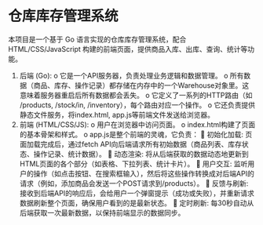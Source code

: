 # 仓库库存管理系统
本项目是一个基于 Go 语言实现的仓库库存管理系统，配合 HTML/CSS/JavaScript 构建的前端页面，提供商品入库、出库、查询、统计等功能。

1.	后端 (Go):
o	它是一个API服务器，负责处理业务逻辑和数据管理。
o	所有数据（商品、库存、操作记录）都存储在内存中的一个Warehouse对象里。这意味着服务器重启后所有数据都会丢失。
o	它定义了一系列的HTTP路由（如 /products, /stock/in, /inventory），每个路由对应一个操作。
o	它还负责提供静态文件服务，将index.html, app.js等前端文件发送给浏览器。
2.	前端 (HTML/CSS/JS):
o	用户在浏览器中访问页面。
o	index.html构建了页面的基本骨架和样式。
o	app.js是整个前端的灵魂，它负责：
	初始化加载: 页面加载完成后，通过fetch API向后端请求所有初始数据（商品列表、库存状态、操作记录、统计数据）。
	动态渲染: 将从后端获取的数据动态地更新到HTML页面的各个部分（如表格、下拉列表、统计卡片）。
	用户交互: 监听用户的操作（如点击按钮、在搜索框输入），然后将这些操作转换成对后端API的请求（例如，添加商品会发送一个POST请求到/products）。
	反馈与刷新: 接收到后端API的响应后，会给用户一个弹窗提示（成功或失败），并重新请求数据刷新整个页面，确保用户看到的是最新状态。
	定时刷新: 每30秒自动从后端获取一次最新数据，以保持前端显示的数据同步。
